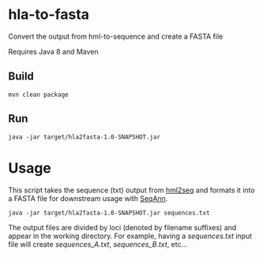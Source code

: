# hla-to-fasta
Convert the output from hml-to-sequence and create a FASTA file


Requires Java 8 and Maven

## Build

```
mvn clean package
```

## Run
```
java -jar target/hla2fasta-1.0-SNAPSHOT.jar
```

# Usage
This script takes the sequence (txt) output from [hml2seq](https://github.com/nmdp-bioinformatics/hml-to-sequence) and formats it into a FASTA file for downstream usage with [SeqAnn](https://github.com/nmdp-bioinformatics/seq-ann).
```
java -jar target/hla2fasta-1.0-SNAPSHOT.jar sequences.txt
```
The output files are divided by loci (denoted by filename suffixes) and appear in the working directory. For example, having a *sequences.txt* input file will create *sequences_A.txt*, *sequences_B.txt*, etc...
